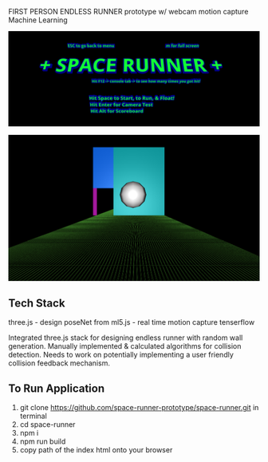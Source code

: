FIRST PERSON ENDLESS RUNNER prototype w/ webcam motion capture Machine Learning

![space-runner-homescreen](./space-runner.png)

![space-runner-gameplay](./space-runner-gameplay.png)

## Tech Stack

three.js - design
poseNet from ml5.js - real time motion capture
tenserflow

Integrated three.js stack for designing endless runner with random wall generation.
Manually implemented & calculated algorithms for collision detection.
Needs to work on potentially implementing a user friendly collision feedback mechanism.

## To Run Application

1. git clone https://github.com/space-runner-prototype/space-runner.git in terminal
2. cd space-runner
3. npm i
4. npm run build
5. copy path of the index html onto your browser
